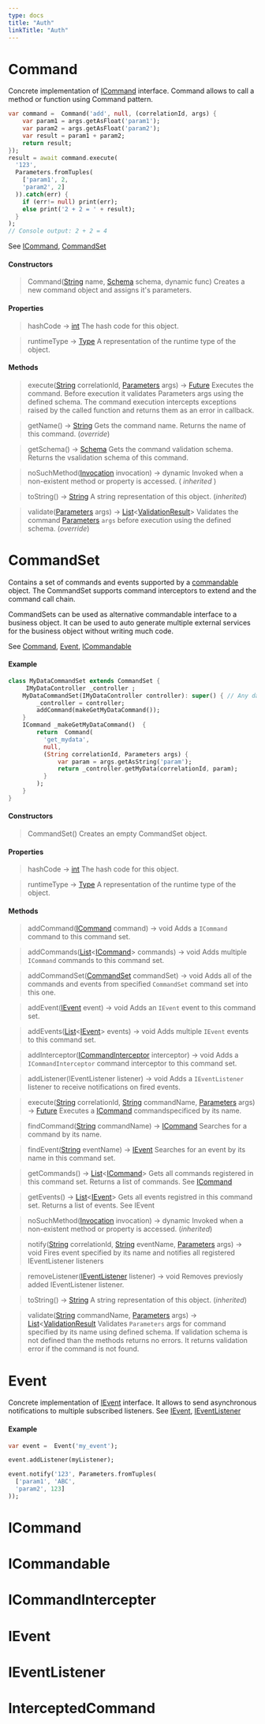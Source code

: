 ```yaml
---
type: docs
title: "Auth"
linkTitle: "Auth"
---
```


# Command

Concrete implementation of [ICommand](#icommand) interface. Command allows to call a method or function using Command pattern.

```dart
var command =  Command('add', null, (correlationId, args) {
    var param1 = args.getAsFloat('param1');
    var param2 = args.getAsFloat('param2');
    var result = param1 + param2;
    return result;
});
result = await command.execute(
  '123',
  Parameters.fromTuples(
    ['param1', 2,
    'param2', 2]
  )).catch(err) {
    if (err!= null) print(err);
    else print('2 + 2 = ' + result);
  }
);
// Console output: 2 + 2 = 4
```

See [ICommand](#icommand), [CommandSet](#commandset)


#### Constructors

> Command([String]() name, [Schema]() schema, dynamic func)
Creates a new command object and assigns it's parameters. 

#### Properties

> hashCode → [int]()
The hash code for this object.

> runtimeType → [Type]()
A representation of the runtime type of the object.

#### Methods

> execute([String]() correlationId, [Parameters]() args) → [Future]()
Executes the command. Before execution it validates Parameters args using the defined schema. The command execution intercepts exceptions raised by the called function and returns them as an error in callback. 

> getName() → [String]()
Gets the command name. Returns the name of this command. (<i>override</i>)

> getSchema() → [Schema]()
Gets the command validation schema. Returns the vsalidation schema of this command.

> noSuchMethod([Invocation]() invocation) → dynamic
Invoked when a non-existent method or property is accessed. (<i> inherited </i>)

> toString() → [String]()
A string representation of this object. (<i>inherited</i>)

> validate([Parameters]() args) → [List]()<[ValidationResult]()>
Validates the command [Parameters]() `args` before execution using the defined schema. (<i>override</i>)


# CommandSet

Contains a set of commands and events supported by a [commandable](#icommandable) object. The CommandSet supports command interceptors to extend and the command call chain.

CommandSets can be used as alternative commandable interface to a business object. It can be used to auto generate multiple external services for the business object without writing much code.

See [Command](#command), [Event](#event), [ICommandable](#icommandable)

#### Example
```dart
class MyDataCommandSet extends CommandSet {
     IMyDataController _controller ;
    MyDataCommandSet(IMyDataController controller): super() { // Any data controller interface
        _controller = controller;
        addCommand(makeGetMyDataCommand());
    }
    ICommand _makeGetMyDataCommand()  {
        return  Command(
          'get_mydata',
          null,
          (String correlationId, Parameters args) {
              var param = args.getAsString('param');
              return _controller.getMyData(correlationId, param);
          }
        );
    }
}
```

#### Constructors

> CommandSet()
Creates an empty CommandSet object.

#### Properties

> hashCode → [int]()
The hash code for this object.

> runtimeType → [Type]()
A representation of the runtime type of the object.

#### Methods

> addCommand([ICommand]() command) → void
Adds a `ICommand` command to this command set. 

> addCommands([List]()<[ICommand]()> commands) → void
Adds multiple `ICommand` commands to this command set. 

> addCommandSet([CommandSet]() commandSet) → void
Adds all of the commands and events from specified `CommandSet` command set into this one. 

> addEvent([IEvent]() event) → void
Adds an `IEvent` event to this command set.

> addEvents([List]()<[IEvent]()> events) → void
Adds multiple `IEvent` events to this command set.

> addInterceptor([ICommandInterceptor]() interceptor) → void
Adds a `ICommandInterceptor` command interceptor to this command set.

> addListener(IEventListener listener) → void
Adds a `IEventListener` listener to receive notifications on fired events. 

> execute([String]() correlationId, [String]() commandName, [Parameters]() args) → [Future]()
Executes a [ICommand]() commandspecificed by its name. 

> findCommand([String]() commandName) → [ICommand]()
Searches for a command by its name. 

> findEvent([String]() eventName) → [IEvent]()
Searches for an event by its name in this command set. 

> getCommands() → [List]()<[ICommand]()>
Gets all commands registered in this command set. Returns a list of commands. 
See [ICommand]()

> getEvents() → [List]()<[IEvent]()>
Gets all events registred in this command set. Returns a list of events. See IEvent

> noSuchMethod([Invocation]() invocation) → dynamic
Invoked when a non-existent method or property is accessed. (<i>inherited</i>)

> notify([String]() correlationId, [String]() eventName, [Parameters]() args) → void
Fires event specified by its name and notifies all registered IEventListener listeners 

> removeListener([IEventListener]() listener) → void
Removes previosly added IEventListener listener. 

> toString() → [String]()
A string representation of this object. (<i>inherited</i>)

> validate([String]() commandName, [Parameters]() args) → [List]()<[ValidationResult]()
Validates `Parameters` args for command specified by its name using defined schema. If validation schema is not defined than the methods returns no errors. It returns validation error if the command is not found. 

# Event

Concrete implementation of [IEvent](#ievent) interface. It allows to send asynchronous notifications to multiple subscribed listeners.
See [IEvent](#ievent), [IEventListener](#ieventListener)

#### Example
```dart
var event =  Event('my_event');

event.addListener(myListener);

event.notify('123', Parameters.fromTuples(
  ['param1', 'ABC',
  'param2', 123]
));
```

# ICommand


# ICommandable


# ICommandIntercepter


# IEvent


# IEventListener


# InterceptedCommand